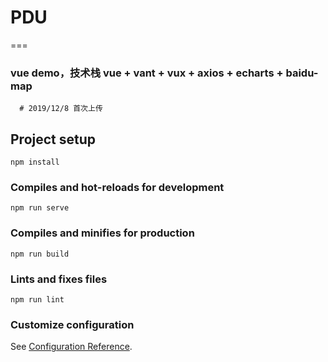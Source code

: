 # PDU
===
### vue demo，技术栈 vue + vant + vux + axios + echarts + baidu-map

```
  # 2019/12/8 首次上传
```

## Project setup
```
npm install
```

### Compiles and hot-reloads for development
```
npm run serve
```

### Compiles and minifies for production
```
npm run build
```

### Lints and fixes files
```
npm run lint
```

### Customize configuration
See [Configuration Reference](https://cli.vuejs.org/config/).
